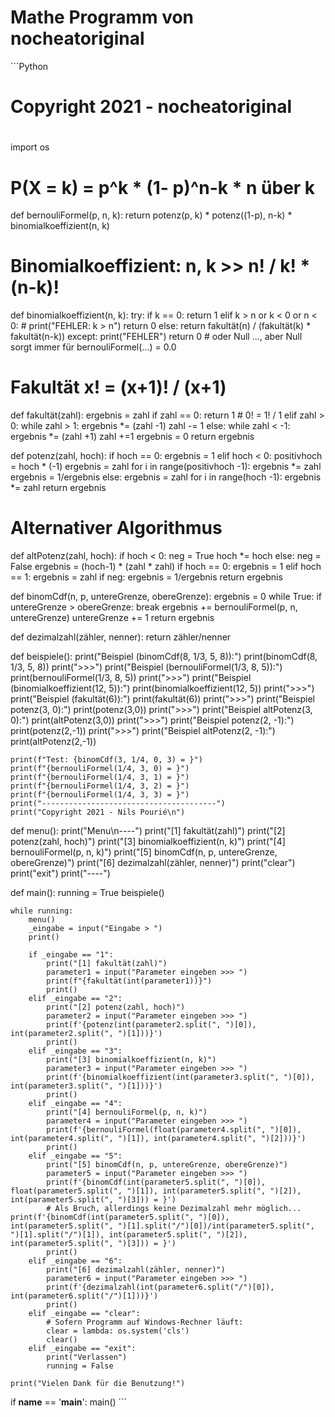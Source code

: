 # Mathe Programm von nocheatoriginal

´´´Python
# Copyright 2021 - nocheatoriginal
#
#
import os
# P(X = k) = p^k * (1- p)^n-k * n über k
def bernouliFormel(p, n, k):
    return potenz(p, k) * potenz((1-p), n-k) * binomialkoeffizient(n, k)

# Binomialkoeffizient: n, k >> n! / k! * (n-k)!
def binomialkoeffizient(n, k):
    try:
        if k == 0:
            return 1
        elif k > n or k < 0 or n < 0:
            # print("FEHLER: k > n")
            return 0
        else:
            return fakultät(n) / (fakultät(k) * fakultät(n-k))
    except:
            print("FEHLER")
            return 0 # oder Null ..., aber Null sorgt immer für bernouliFormel(...) = 0.0

# Fakultät x! = (x+1)! / (x+1)
def fakultät(zahl):
    ergebnis = zahl
    if zahl == 0: 
        return 1 # 0! = 1! / 1
    elif zahl > 0:
        while zahl > 1:
            ergebnis *= (zahl -1)
            zahl -= 1
    else:
        while zahl < -1:
            ergebnis *= (zahl +1)
            zahl +=1
        ergebnis = 0
    return ergebnis

def potenz(zahl, hoch):
    if hoch == 0:
        ergebnis = 1
    elif hoch < 0:
        positivhoch = hoch * (-1)
        ergebnis = zahl
        for i in range(positivhoch -1):
            ergebnis *= zahl
        ergebnis = 1/ergebnis
    else:
        ergebnis = zahl
        for i in range(hoch -1):
            ergebnis *= zahl
    return ergebnis

# Alternativer Algorithmus
def altPotenz(zahl, hoch):
    if hoch < 0:
        neg = True
        hoch *= hoch
    else:
        neg = False
    ergebnis = (hoch-1) * (zahl * zahl)
    if hoch == 0:
        ergebnis = 1
    elif hoch == 1:
        ergebnis = zahl
    if neg:
        ergebnis = 1/ergebnis
    return ergebnis

def binomCdf(n, p, untereGrenze, obereGrenze):
    ergebnis = 0
    while True:
        if untereGrenze > obereGrenze:
            break
        ergebnis += bernouliFormel(p, n, untereGrenze)
        untereGrenze += 1
    return ergebnis

def dezimalzahl(zähler, nenner):
    return zähler/nenner


def beispiele():
    print("Beispiel (binomCdf(8, 1/3, 5, 8)):")
    print(binomCdf(8, 1/3, 5, 8))
    print(">>>")
    print("Beispiel (bernouliFormel(1/3, 8, 5)):")
    print(bernouliFormel(1/3, 8, 5))
    print(">>>")
    print("Beispiel (binomialkoeffizient(12, 5)):")
    print(binomialkoeffizient(12, 5))
    print(">>>")
    print("Beispiel (fakultät(6)):")
    print(fakultät(6))
    print(">>>")
    print("Beispiel potenz(3, 0):")
    print(potenz(3,0))
    print(">>>")
    print("Beispiel altPotenz(3, 0):")
    print(altPotenz(3,0))
    print(">>>")
    print("Beispiel potenz(2, -1):")
    print(potenz(2,-1))
    print(">>>")
    print("Beispiel altPotenz(2, -1):")
    print(altPotenz(2,-1))

    print(f"Test: {binomCdf(3, 1/4, 0, 3) = }")
    print(f"{bernouliFormel(1/4, 3, 0) = }")
    print(f"{bernouliFormel(1/4, 3, 1) = }")
    print(f"{bernouliFormel(1/4, 3, 2) = }")
    print(f"{bernouliFormel(1/4, 3, 3) = }")
    print("---------------------------------------")
    print("Copyright 2021 - Nils Pourié\n")


def menu():
    print("Menu\n----")
    print("[1] fakultät(zahl)")
    print("[2] potenz(zahl, hoch)")
    print("[3] binomialkoeffizient(n, k)")
    print("[4] bernouliFormel(p, n, k)")
    print("[5] binomCdf(n, p, untereGrenze, obereGrenze)")
    print("[6] dezimalzahl(zähler, nenner)")
    print("clear")
    print("exit")
    print("----")

def main():
    running = True
    beispiele()

    while running:
        menu()
        _eingabe = input("Eingabe > ")
        print()

        if _eingabe == "1":
            print("[1] fakultät(zahl)")
            parameter1 = input("Parameter eingeben >>> ")
            print(f"{fakultät(int(parameter1))}")
            print()
        elif _eingabe == "2":
            print("[2] potenz(zahl, hoch)")
            parameter2 = input("Parameter eingeben >>> ")
            print(f'{potenz(int(parameter2.split(", ")[0]), int(parameter2.split(", ")[1]))}')
            print()
        elif _eingabe == "3":
            print("[3] binomialkoeffizient(n, k)")
            parameter3 = input("Parameter eingeben >>> ")
            print(f'{binomialkoeffizient(int(parameter3.split(", ")[0]), int(parameter3.split(", ")[1]))}')
            print()
        elif _eingabe == "4":
            print("[4] bernouliFormel(p, n, k)")
            parameter4 = input("Parameter eingeben >>> ")
            print(f'{bernouliFormel(float(parameter4.split(", ")[0]), int(parameter4.split(", ")[1]), int(parameter4.split(", ")[2]))}')
            print()
        elif _eingabe == "5":
            print("[5] binomCdf(n, p, untereGrenze, obereGrenze)")
            parameter5 = input("Parameter eingeben >>> ")
            print(f'{binomCdf(int(parameter5.split(", ")[0]), float(parameter5.split(", ")[1]), int(parameter5.split(", ")[2]), int(parameter5.split(", ")[3])) = }')
            # Als Bruch, allerdings keine Dezimalzahl mehr möglich...   print(f'{binomCdf(int(parameter5.split(", ")[0]), int(parameter5.split(", ")[1].split("/")[0])/int(parameter5.split(", ")[1].split("/")[1]), int(parameter5.split(", ")[2]), int(parameter5.split(", ")[3])) = }')
            print()
        elif _eingabe == "6":
            print("[6] dezimalzahl(zähler, nenner)")
            parameter6 = input("Parameter eingeben >>> ")
            print(f'{dezimalzahl(int(parameter6.split("/")[0]), int(parameter6.split("/")[1]))}')
            print()
        elif _eingabe == "clear":
            # Sofern Programm auf Windows-Rechner läuft:
            clear = lambda: os.system('cls')
            clear()
        elif _eingabe == "exit":
            print("Verlassen")
            running = False

    print("Vielen Dank für die Benutzung!")

if __name__ == '__main__':
    main()
´´´
